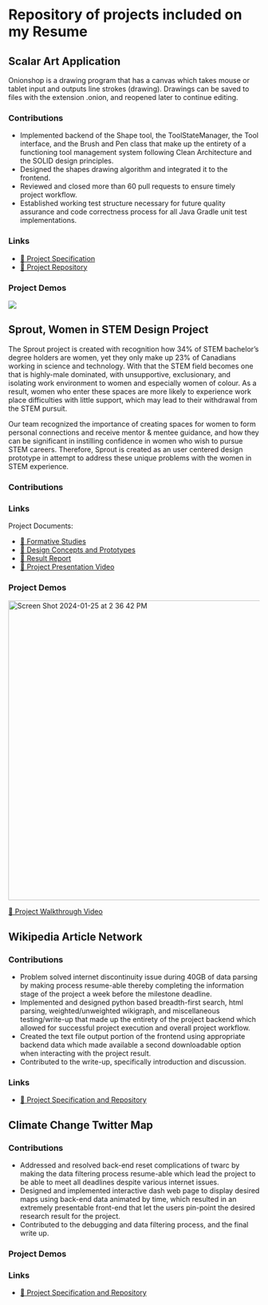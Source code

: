 # Repository of projects included on my Resume

## Scalar Art Application
Onionshop is a drawing program that has a canvas which takes mouse or tablet input and outputs line strokes (drawing). Drawings can be saved to files with the extension .onion, and reopened later to continue editing.

### Contributions
* Implemented backend of the Shape tool, the ToolStateManager, the Tool interface, and the Brush and Pen class that make up the entirety of a functioning tool management system following Clean Architecture and the SOLID design principles.
* Designed the shapes drawing algorithm and integrated it to the frontend.
* Reviewed and closed more than 60 pull requests to ensure timely project workflow.
* Established working test structure necessary for future quality assurance and code correctness process for all Java Gradle unit test implementations.

### Links
* [🔗 Project Specification](https://github.com/CSC207-UofT/course-project-onion#the-onionshop)
* [🔗 Project Repository](https://github.com/CSC207-UofT/course-project-onion#the-onionshop)

### Project Demos
![](https://github.com/gnahzanit/resume_project_demos/assets/69278622/9e445c78-786b-48ed-8c77-7c35d9833eff)

## Sprout, Women in STEM Design Project
The Sprout project is created with recognition how 34% of STEM bachelor’s degree holders are women, yet they only make up 23% of Canadians working in science and technology. With that the STEM field becomes one that is highly-male dominated, with unsupportive, exclusionary, and isolating work environment to women and especially women of colour. As a result, women who enter these spaces are more likely to experience work place difficulties with little support, which may lead to their withdrawal from the STEM pursuit.

Our team recognized the importance of creating spaces for women to form personal connections and receive mentor & mentee guidance, and how they can be significant in instilling confidence in women who wish to pursue STEM careers. Therefore, Sprout is created as an user centered design prototype in attempt to address these unique problems with the women in STEM experience.

### Contributions


### Links
Project Documents:
* [🔗 Formative Studies](https://github.com/gnahzanit/resume_project_demos/blob/main/assets/A1_.Formative.Studies.pdf)
* [🔗 Design Concepts and Prototypes](https://github.com/gnahzanit/resume_project_demos/blob/main/assets/A2_.Design.Concepts.and.Prototypes.pdf)
* [🔗 Result Report](https://github.com/gnahzanit/resume_project_demos/blob/main/assets/A3.pdf)
* [🔗 Project Presentation Video](https://drive.google.com/file/d/13YlUO5ZmDePH3C12zm-smvmGgtnQ4yYD/view?usp=sharing)

### Project Demos

<img width="600" alt="Screen Shot 2024-01-25 at 2 36 42 PM" src="https://github.com/gnahzanit/resume_project_demos/assets/69278622/024f7a5a-e6fc-4904-bc23-12db244a049f">

[🔗 Project Walkthrough Video](https://drive.google.com/file/d/1lES5K8PlQXPHcxkmDB5bpK-ZjVtiThMO/view?usp=share_link)

## Wikipedia Article Network 

### Contributions
* Problem solved internet discontinuity issue during 40GB of data parsing by making process resume-able thereby completing the information stage of the project a week before the milestone deadline.
* Implemented and designed python based breadth-first search, html parsing, weighted/unweighted wikigraph, and miscellaneous testing/write-up that made up the entirety of the project backend which allowed for successful project execution and overall project workflow.
* Created the text file output portion of the frontend using appropriate backend data which made available a second downloadable option when interacting with the project result.
* Contributed to the write-up, specifically introduction and discussion.

### Links
* [🔗 Project Specification and Repository](https://github.com/faizahsayyid/wikipedia-article-network#wikipedia-article-network)

## Climate Change Twitter Map

### Contributions
* Addressed and resolved back-end reset complications of twarc by making the data filtering process resume-able which lead the project to be able to meet all deadlines despite various internet issues.
* Designed and implemented interactive dash web page to display desired maps using back-end data animated by time, which resulted in an extremely presentable front-end that let the users pin-point the desired research result for the project.
* Contributed to the debugging and data filtering process, and the final write up.

### Project Demos


### Links
* [🔗 Project Specification and Repository](https://github.com/faizahsayyid/CSC110_Project/blob/master/project_proposal/project_proposal.pdf)
